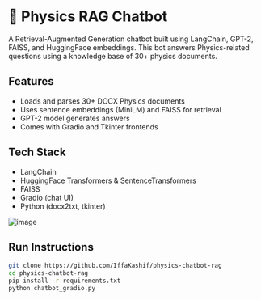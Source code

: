 # 🤖 Physics RAG Chatbot

A Retrieval-Augmented Generation chatbot built using LangChain, GPT-2, FAISS, and HuggingFace embeddings. This bot answers Physics-related questions using a knowledge base of 30+ physics documents.

## Features
- Loads and parses 30+ DOCX Physics documents
- Uses sentence embeddings (MiniLM) and FAISS for retrieval
- GPT-2 model generates answers
- Comes with Gradio and Tkinter frontends

## Tech Stack
- LangChain
- HuggingFace Transformers & SentenceTransformers
- FAISS
- Gradio (chat UI)
- Python (docx2txt, tkinter)

![image](https://github.com/user-attachments/assets/d6ef11c0-c53d-4d2e-8530-1bcab4bc6f8a)


## Run Instructions
   ```bash
git clone https://github.com/IffaKashif/physics-chatbot-rag
cd physics-chatbot-rag
pip install -r requirements.txt
python chatbot_gradio.py

